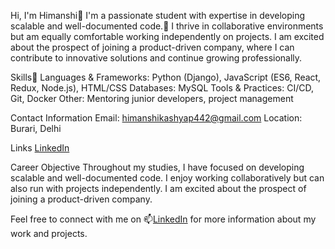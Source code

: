Hi, I'm Himanshi👋
I'm a passionate student with expertise in developing scalable 
and well-documented code.👀 I thrive in collaborative environments but 
am equally comfortable working independently on projects. I am excited about 
the prospect of joining a product-driven company, where I can 
contribute to innovative solutions and continue growing professionally.

Skills🌱
Languages & Frameworks: Python (Django), JavaScript (ES6, React, Redux, Node.js), HTML/CSS
Databases: MySQL
Tools & Practices: CI/CD, Git, Docker
Other: Mentoring junior developers, project management

Contact Information
Email: himanshikashyap442@gmail.com
Location: Burari, Delhi

Links
 [LinkedIn](www.linkedin.com/in/442-himanshi)

 Career Objective
Throughout my studies, I have focused on developing scalable and well-documented code. I enjoy
working collaboratively but can also run with projects independently. I am excited about the
prospect of joining a product-driven company.

Feel free to connect with me on 📫[LinkedIn](www.linkedin.com/in/442-himanshi) for more
information about my work and projects.
